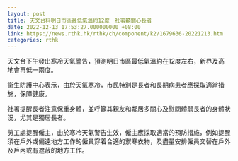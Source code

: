 ```yaml
---
layout: post
title: 天文台料明日市區最低氣溫約12度　社署籲關心長者
date: 2022-12-13 17:53:27.000000000 +08:00
link: https://news.rthk.hk/rthk/ch/component/k2/1679636-20221213.htm
categories: rthk
---
```


天文台下午發出寒冷天氣警告，預測明日市區最低氣溫約在12度左右，新界及高地會再低一兩度。

衞生防護中心表示，由於天氣寒冷，市民特別是長者和長期病患者應採取適當措施，保障健康。

社署提醒長者注意保重身體，並呼籲其親友和鄰居多關心及慰問體弱長者的身體狀況，尤其是獨居長者。

勞工處提醒僱主，由於寒冷天氣警告生效，僱主應採取適當的預防措施，例如提醒須在戶外或偏遠地方工作的僱員穿着合適的禦寒衣物，及盡量安排僱員交替在戶外及戶內或有遮蔽的地方工作。
